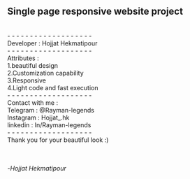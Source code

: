 <h2>Single page responsive website project</h2>
<br>
- - - - - - - - - - - - - - - - - - -
<br>
Developer : Hojjat Hekmatipour 
<br>
- - - - - - - - - - - - - - - - - - -
<br>
Attributes : 
<br>
1.beautiful design
<br>
2.Customization capability
<br>
3.Responsive
<br>
4.Light code and fast execution
<br>
- - - - - - - - - - - - - - - - - - - 
<br>
Contact with me : 
<br>
Telegram : @Rayman-legends
<br>
Instagram : Hojjat_.hk
<br>
linkedin : In/Rayman-legends
<br>
- - - - - - - - - - - - -  - - - - - - 
<br>
Thank you for your beautiful look :)
<br><br><br>


-<i>Hojjat Hekmatipour</i>
